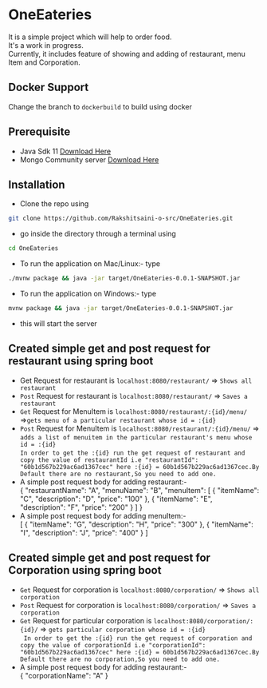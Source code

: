 # OneEateries
It is a simple project which will help to order food.\
It's a work in progress.\
Currently, it includes feature of showing and adding of restaurant, menu Item and Corporation.
## Docker Support
Change the branch to `dockerbuild` to build using docker
## Prerequisite
* Java Sdk 11 [Download Here](https://adoptopenjdk.net)
* Mongo Community server [Download Here](https://www.mongodb.com/try/download/community)
## Installation 
* Clone the repo using 
```sh 
git clone https://github.com/Rakshitsaini-o-src/OneEateries.git
```
* go inside the directory through a terminal using 
```sh 
cd OneEateries
```
* To run the application on Mac/Linux:- type 
```sh
./mvnw package && java -jar target/OneEateries-0.0.1-SNAPSHOT.jar
```
* To run the application on Windows:- type 
```sh
mvnw package && java -jar target/OneEateries-0.0.1-SNAPSHOT.jar
```
* this will start the server  

## Created simple get and post request for restaurant using spring boot
  * Get Request for restaurant is `localhost:8080/restaurant/` =>	`Shows all restaurant`
  * `Post` Request for restaurant is `localhost:8080/restaurant/` => `Saves a restaurant`
  * `Get` Request for MenuItem is `localhost:8080/restaurant/:{id}/menu/` =>`gets menu of a particular restaurant whose id = :{id}`
  * `Post` Request for MenuItem is `localhost:8080/restaurant/:{id}/menu/` => `adds a list of menuitem in the particular restaurant's menu whose id = :{id}`\
 `In order to get the :{id} run the get request of restaurant and copy the value of restaurantId i.e "restaurantId": "60b1d567b229ac6ad1367cec" here :{id} = 60b1d567b229ac6ad1367cec.By Default there are no restaurant,So you need to add one.`
  * A simple post request body for adding restaurant:-\
    {
	    "restaurantName": "A",
	    "menuName": "B",
	    "menuItem": [
		    {
			    "itemName": "C",
			    "description": "D",
			    "price": "100"
		    },
		    {
			    "itemName": "E",
			    "description": "F",
			    "price": "200"
		    }
	    ]
    }
 * A simple post request body for adding menuItem:-\
   [
   	{
   		"itemName": "G",
   		"description": "H",
   		"price": "300"
   	},
   	{
   		"itemName": "I",
   		"description": "J",
   		"price": "400"
   	}
   ]
## Created simple get and post request for Corporation using spring boot 
* `Get` Request for corporation is `localhost:8080/corporation/` =>	`Shows all corporation`
* `Post` Request for corporation is `localhost:8080/corporation/` => `Saves a corporation`
* `Get` Request for particular corporation is `localhost:8080/corporation/:{id}/` => `gets particular corporation whose id = :{id}`\
` In order to get the :{id} run the get request of corporation and copy the value of corporationId i.e "corporationId": "60b1d567b229ac6ad1367cec" here :{id} = 60b1d567b229ac6ad1367cec.By Default there are no corporation,So you need to add one.`
* A simple post request body for adding restaurant:-\
  {
  "corporationName": "A"
  }
